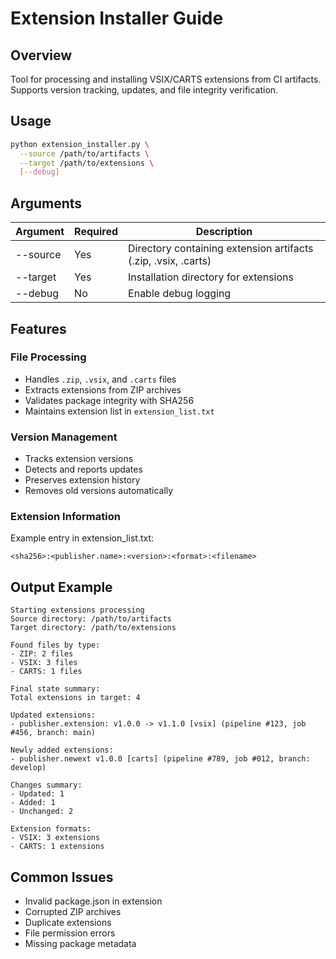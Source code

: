 # Extension Installer Guide

## Overview
Tool for processing and installing VSIX/CARTS extensions from CI artifacts. Supports version tracking, updates, and file integrity verification.

## Usage
```bash
python extension_installer.py \
  --source /path/to/artifacts \
  --target /path/to/extensions \
  [--debug]
```

## Arguments

| Argument | Required | Description |
|----------|----------|-------------|
| --source | Yes | Directory containing extension artifacts (.zip, .vsix, .carts) |
| --target | Yes | Installation directory for extensions |
| --debug | No | Enable debug logging |

## Features

### File Processing
- Handles `.zip`, `.vsix`, and `.carts` files
- Extracts extensions from ZIP archives
- Validates package integrity with SHA256
- Maintains extension list in `extension_list.txt`

### Version Management
- Tracks extension versions
- Detects and reports updates
- Preserves extension history
- Removes old versions automatically

### Extension Information
Example entry in extension_list.txt:
```
<sha256>:<publisher.name>:<version>:<format>:<filename>
```

## Output Example
```
Starting extensions processing
Source directory: /path/to/artifacts
Target directory: /path/to/extensions

Found files by type:
- ZIP: 2 files
- VSIX: 3 files
- CARTS: 1 files

Final state summary:
Total extensions in target: 4

Updated extensions:
- publisher.extension: v1.0.0 -> v1.1.0 [vsix] (pipeline #123, job #456, branch: main)

Newly added extensions:
- publisher.newext v1.0.0 [carts] (pipeline #789, job #012, branch: develop)

Changes summary:
- Updated: 1
- Added: 1
- Unchanged: 2

Extension formats:
- VSIX: 3 extensions
- CARTS: 1 extensions
```

## Common Issues
- Invalid package.json in extension
- Corrupted ZIP archives
- Duplicate extensions
- File permission errors
- Missing package metadata